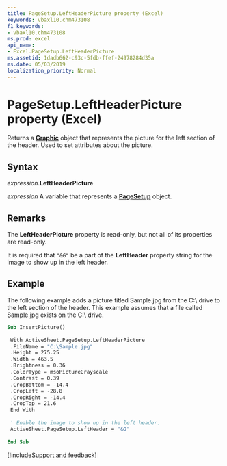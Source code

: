 ```yaml
---
title: PageSetup.LeftHeaderPicture property (Excel)
keywords: vbaxl10.chm473108
f1_keywords:
- vbaxl10.chm473108
ms.prod: excel
api_name:
- Excel.PageSetup.LeftHeaderPicture
ms.assetid: 1dadb662-c93c-5fdb-ffef-24978284d35a
ms.date: 05/03/2019
localization_priority: Normal
---
```



# PageSetup.LeftHeaderPicture property (Excel)

Returns a **[Graphic](Excel.Graphic.md)** object that represents the picture for the left section of the header. Used to set attributes about the picture.


## Syntax

_expression_.**LeftHeaderPicture**

_expression_ A variable that represents a **[PageSetup](Excel.PageSetup.md)** object.


## Remarks

The **LeftHeaderPicture** property is read-only, but not all of its properties are read-only.

It is required that `"&G"` be a part of the **LeftHeader** property string for the image to show up in the left header.


## Example

The following example adds a picture titled Sample.jpg from the C:\ drive to the left section of the header. This example assumes that a file called Sample.jpg exists on the C:\ drive.

```vb
Sub InsertPicture() 
 
 With ActiveSheet.PageSetup.LeftHeaderPicture 
 .FileName = "C:\Sample.jpg" 
 .Height = 275.25 
 .Width = 463.5 
 .Brightness = 0.36 
 .ColorType = msoPictureGrayscale 
 .Contrast = 0.39 
 .CropBottom = -14.4 
 .CropLeft = -28.8 
 .CropRight = -14.4 
 .CropTop = 21.6 
 End With 
 
 ' Enable the image to show up in the left header. 
 ActiveSheet.PageSetup.LeftHeader = "&G" 
 
End Sub
```




[!include[Support and feedback](~/includes/feedback-boilerplate.md)]